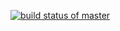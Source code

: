 [![build status of master](https://travis-ci.com/Prakhar564/Triangle_HW02a.svg?branch=master)](https://travis-ci.com/Prakhar564/Triangle_HW02a)
